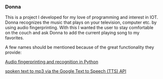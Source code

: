 ### Donna
This is a project I developed for my love of programming and interest in IOT. Donna recognizes the music that plays on your television, computer etc. by using audio fingerprinting. With this I wanted the user to stay comfortable on the couch and ask Donna to add the current playing song to my favorites.

A few names should be mentioned because of the great functionality they provide:

[Audio fingerprinting and recognition in Python](https://github.com/worldveil/dejavu)

[spoken text to mp3 via the Google Text to Speech (TTS) API](https://github.com/pndurette/gTTS)
